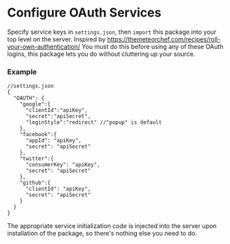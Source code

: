 # Configure OAuth Services

Specify service keys in `settings.json`, then `import` this package into your top level on the server.
Inspired by https://themeteorchef.com/recipes/roll-your-own-authentication/
You must do this before using any of these OAuth logins, this package lets you do without cluttering up your source.

### Example

```
//settings.json
{
  "OAUTH": {
    "google":{
      "clientId":"apiKey",
      "secret":"apiSecret",
      "loginStyle":"redirect" //"popup" is default
    },
    "facebook":{
      "appId": "apiKey",
      "secret": "apiSecret"
    },
    "twitter":{
      "consumerKey": "apiKey",
      "secret": "apiSecret"
    },
    "github":{
      "clientId": "apiKey",
      "secret": "apiSecret"
    }
  }
}
```

The appropriate service initialization code is injected into the server upon installation of the package, so there's nothing else you need to do.